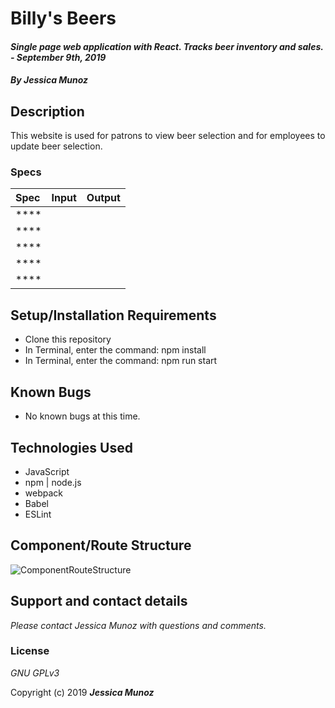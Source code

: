 # Billy's Beers

#### _Single page web application with React. Tracks beer inventory and sales. - September 9th, 2019_

#### _By **Jessica Munoz**_

## Description 

This website is used for patrons to view beer selection and for employees to update beer selection.

### Specs
| Spec | Input | Output |
| :-------------     | :------------- | :------------- |
| **** |  |  |
| **** |  |  |
| **** |  |  |
| **** |  |  |
| **** |  |  |



## Setup/Installation Requirements

* Clone this repository
* In Terminal, enter the command: npm install
* In Terminal, enter the command: npm run start

## Known Bugs
* No known bugs at this time.

## Technologies Used
* JavaScript
* npm | node.js
* webpack
* Babel
* ESLint

## Component/Route Structure
<!-- ![ComponentRouteStructure](src/assets/images/ComponentRouteStructure.jpg) -->
![ComponentRouteStructure](https://user-images.githubusercontent.com/26944602/64568835-97217300-d310-11e9-92f7-691ce0398897.JPG)


## Support and contact details

_Please contact Jessica Munoz with questions and comments._

### License

*GNU GPLv3*

Copyright (c) 2019 **_Jessica Munoz_**